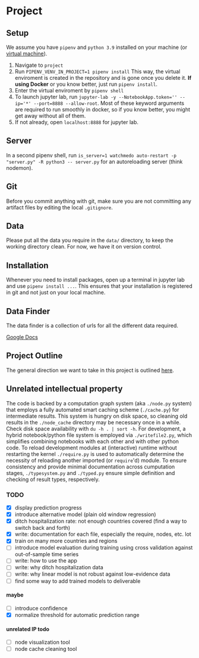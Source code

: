 # Project
## Setup

We assume you have `pipenv` and `python 3.9` installed on your machine (or [virtual machine](../../docker/readme.md)).

1. Navigate to `project` 
2. Run `PIPENV_VENV_IN_PROJECT=1 pipenv install` This way, the virtual enviroment is created in the repository and is gone once you delete it. **If using Docker** or you know better, just run `pipenv install`.
3. Enter the virtual enviroment by `pipenv shell`
4. To launch jupyter lab, run `jupyter-lab -y --NotebookApp.token='' --ip='*' --port=8888 --allow-root`. Most of these keyword arguments are required to run smoothly in docker, so if you know better, you might get away without all of them.
6. If not already, open `localhost:8888` for jupyter lab.

## Server

In a second pipenv shell, run `is_server=1 watchmedo auto-restart -p "server.py" -R python3 -- server.py` for an autoreloading server (think nodemon).

## Git

Before you commit anything with git, make sure you are not committing any artifact files by editing the local `.gitignore`.

## Data

Please put all the data you require in the `data/` directory, to keep the working directory clean. For now, we have it on version control.

## Installation

Whenever you need to install packages, open up a terminal in jupyter lab and use `pipenv install ...`. This ensures that your installation is registered in git and not just on your local machine.

## Data Finder

The data finder is a collection of urls for all the different data required.

[Google Docs](https://docs.google.com/spreadsheets/d/1qD_zII1CdFMjRE_KWZzJhuWgyQHtI6_IeFByLETaPnk)

## Project Outline

The general direction we want to take in this project is outlined [here](https://docs.google.com/document/d/1nTZxaHd7YsTs8NGOBT5wBXATSmV-iW3Yf0dg_U_U9kY/edit).

## Unrelated intellectual property

The code is backed by a computation graph system (aka `./node.py` system) that employs a fully automated smart caching scheme (`./cache.py`) for intermediate results. This system is hungry on disk space, so cleaning old results in the `./node_cache` directory may be necessary once in a while. Check disk space availability with `du -h . | sort -h`. For development, a hybrid notebook/python file system is employed via `./writefile2.py`, which simplifies combining notebooks with each other and with other python code. To reload development modules at (interactive) runtime without restarting the kernel `./require.py` is used to automatically determine the necessity of reloading another imported (or `require`'d) module. To ensure consistency and provide minimal documentation across cumputation stages, `./typesystem.py` and `./typed.py` ensure simple definition and checking of result types, respectively. 

### TODO

- [x] display prediction progress
- [x] introduce alternative model (plain old window regression)
- [x] ditch hospitalization rate: not enough countries covered (find a way to switch back and forth)
- [x] write: documentation for each file, especially the require, nodes, etc. lot
- [x] train on many more countries and regions
- [ ] introduce model evaluation during training using cross validation against out-of-sample time series
- [ ] write: how to use the app
- [ ] write: why ditch hospitalization data
- [ ] write: why linear model is not robust against low-evidence data
- [ ] find some way to add trained models to deliverable

#### maybe 
- [ ] introduce confidence
- [x] normalize threshold for automatic prediction range

#### unrelated IP todo

- [ ] node visualization tool
- [ ] node cache cleaning tool